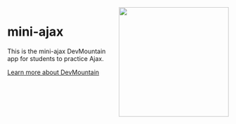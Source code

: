 <img src="https://devmounta.in/img/logowhiteblue.png" width="250" align="right">

mini-ajax
=========

This is the mini-ajax DevMountain app for students to practice Ajax.

<a href="https://www.devmounta.in">Learn more about DevMountain</a>
